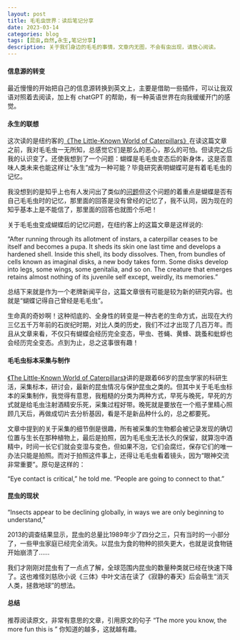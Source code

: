 ```yaml
---
layout: post
title: 毛毛虫世界：读后笔记分享
date: 2023-03-14
categories: blog
tags: [昆虫,自然,永生,笔记分享]
description: 关于我们身边的毛毛的事情，文章内无图，不会有虫出现，请放心阅读。
---
```



#### 信息源的转变

最近慢慢的开始把自己的信息源转换到英文上，主要是借助一些插件，可以让我双语对照着去阅读，加上有 chatGPT 的帮助，有一种英语世界在向我缓缓开门的感觉。

#### 永生的联想

这次读的是纽约客的[《The Little-Known World of Caterpillars》](https://www.newyorker.com/magazine/2023/03/20/the-little-known-world-of-caterpillars)在读这篇文章之前，我对毛毛虫一无所知，总感觉它们是那么的恶心，那么的可怕。但读完之后我的认识变了。还使我想到了一个问题：蝴蝶是毛毛虫变态后的新身体，这是否意味人类未来也能这样让“永生”成为一种可能？毕竟研究表明蝴蝶可是有着毛毛虫的记忆。

我没想到的是知乎上也有人发问出了类似的[问题](https://www.zhihu.com/question/424595760?utm_id=0)但这个问题的着重点是蝴蝶是否有自己毛毛虫时的记忆，那里面的回答是没有曾经的记忆了，我不认同，因为现在的知乎基本上是不能信了，那里面的回答也就图个乐吧！

关于毛毛虫变成蝴蝶后的记忆问题，在纽约客上的这篇文章是这样说的:


“After running through its allotment of instars, a caterpillar ceases to be itself and becomes a pupa. It sheds its skin one last time and develops a hardened shell. Inside this shell, its body dissolves. Then, from bundles of cells known as imaginal disks, a new body takes form. Some disks develop into legs, some wings, some genitalia, and so on. The creature that emerges retains almost nothing of its juvenile self except, weirdly, its memories.”

总结下来就是作为一个老牌新闻平台，这篇文章很有可能是较为新的研究内容。也就是“蝴蝶记得自己曾经是毛毛虫”。

生命真的奇妙啊！这种彻底的、全身性的转变是一种古老的生命方式，出现在大约三亿五千万年前的石炭纪时期，对比人类的历史，我们不过才出现了几百万年。而且从文章来看，不仅只有蝴蝶会经历完全变态，甲虫、苍蝇、黄蜂、跳蚤和蚍蜉也会经历完全变态。点到为止，总之这事很有趣！

#### 毛毛虫标本采集与制作

[《The Little-Known World of Caterpillars》](https://www.newyorker.com/magazine/2023/03/20/the-little-known-world-of-caterpillars)讲的是跟着66岁的昆虫学家的科研生活，采集标本，研讨会，最新的昆虫情况与保护昆虫之类的。但其中关于毛毛虫标本的采集制作，我觉得有意思，我粗糙的分类为两种方式，早死与晚死，早死的方式就是给毛虫注射酒精安乐死，采集过程好带。晚死就是要放在一个瓶子里精心照顾几天后，再做成切片去分析基因，看是不是新品种什么的，总之都要死。

文章中提到的关于采集的细节倒是很趣，所有被采集的生物都会被记录发现的确切位置与生长在那种植物上，最后是拍照，因为毛毛虫无法长久的保留，就算泡中酒精中，时间一长它们就会变湿与变色，但如果不泡，它们会腐烂，保存它们的唯一办法只能是拍照。而对于拍照这件事上，还得让毛毛虫看着镜头，因为“眼神交流非常重要”。原句是这样的：

“Eye contact is critical,” he told me. “People are going to connect to that.”  

#### 昆虫的现状

“Insects appear to be declining globally, in ways we are only beginning to understand,”

2013的调查结果显示，昆虫的总量比1989年少了四分之三，只有当时的一小部分了，一些甲虫家庭已经完全消失。以昆虫为食的物种的损失更大，也就是说食物链开始崩溃了……

我们才刚刚对昆虫有了一点点了解，全球范围内昆虫的数量种类就已经在快速下降了。这也难怪刘慈欣小说《三体》中叶文洁在读了《寂静的春天》后会萌生“消灭人类，拯救地球”的想法。

#### 总结

推荐阅读原文，非常有意思的文章，引用原文的句子 “The more you know, the more fun this is ” 你知道的越多，这就越有趣。
